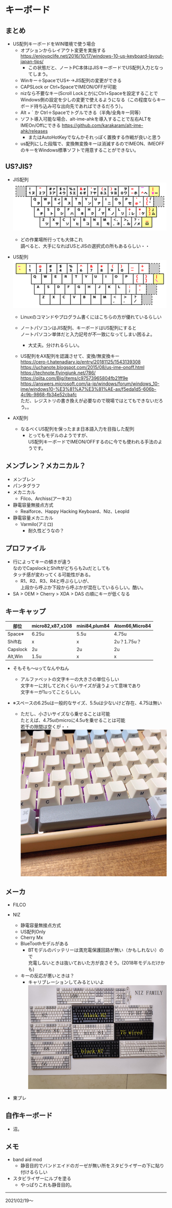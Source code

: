 # キーボード

## まとめ
  - US配列キーボードをWIN環境で使う場合
    - オプションからレイアウト変更を実施する  
    https://enjoypclife.net/2016/10/17/windows-10-us-keyboard-layout-japan-tips/
      - この状態だと、ノートPC本体はJISキーボードでUS配列入力となってしまう。
    - Winキー＋SpaceでUS←→JIS配列の変更ができる
    - CAPSLock or Ctrl+SpaceでIMEON/OFFが可能
    - nizなら不要なキー(Scroll Lockとか)にCtrl+Spaceを設定することでWindows側の設定を少しの変更で使えるようになる（この程度ならキーボード持ち込み可な出向先であればできるだろう）。
    - Alt + ` か Ctrl＋Spaceでトグルできる（半角/全角キー同等）
    - ソフト導入可能な場合、alt-ime-ahkを導入することで左右ALTをIMEOn/Offにできる
    https://github.com/karakaram/alt-ime-ahk/releases
      - またはAutoHotKeyでなんかそれっぽく置換する作戦が良いと思う
    - us配列にした段階で、変換無変換キーは消滅するのでIMEON、IMEOFFのキーをWindows標準ソフトで用意することができない。

## US?JIS?
  - JIS配列
    <img src="./img/keyboard_jis.png" width="500">  
    - どの作業場所行っても大体これ  
    調べると、大手になればUSとJISの選択式の所もあるらしい・・  

  - US配列
    <img src="./img/keyboard_us.png" width="500"> 
    - Linuxのコマンドやプログラム書くにはこちらの方が優れているらしい
    - ノートパソコンはJIS配列、キーボードはUS配列にすると  
    ノートパソコン単体だと入力記号が不一致になってしまい困るよ。
      - 大丈夫。分けれるらしい。  
    
    - US配列をAX配列を認識させて、変換/無変換キー  
    https://cero-t.hatenadiary.jp/entry/20181125/1543139308  
    https://uchanote.blogspot.com/2015/08/us-ime-onoff.html 
    https://technote.flyingjunk.net/786/   
    https://qiita.com/Big/items/c97573965804fb21ff9e  
    https://answers.microsoft.com/ja-jp/windows/forum/windows_10-ime/windows10-%E3%81%A7%E3%81%AE-ax/f5eda1d5-606b-4c9b-9868-fb34e52cbafc  
    ただ、レジストリの書き換えが必要なので現場ではとてもできないだろう。。

  - AX配列
    - なるべくUS配列を保ったまま日本語入力を目指した配列
      - とってもモデルのようですが、  
      US配列キーボードでIMEON/OFFするのに今でも使われる手法のようです。

## メンブレン？メカニカル？
  - メンブレン
  - パンタグラフ
  - メカニカル
    - Filco、Archiss(アーキス)
  - 静電容量無接点方式
    - Realforce、Happy Hacking Keyboard、Niz、Leopld
  - 静電容量メカニカル
    - Varmilo(アミロ)
      - 耐久性どうなの？

## プロファイル
  - 行によってキーの傾きが違う  
  なのでCapslockとShiftがどちらも2uだとしても  
  タッチ感が変わってくる可能性がある。
    - R1、R2、R3、R4と呼ぶらしいが、  
    上段から呼ぶか下段から呼ぶかが混在しているらしい。酷い。
  - SA > OEM > Cherry > XDA > DAS の順にキーが低くなる

## キーキャップ

  | 部位 | micro82,x87,x108 | mini84,plum84 | Atom66,Micro84 |
  |---|---|---|---|
  | Space※ | 6.25u | 5.5u | 4.75u |
  | Shift右 | x | x | 2u？1.75u？ |
  | Capslock | 2u | 2u | 2u |
  | Alt,Win | 1.5u | x | x |

  - そもそも～uってなんやねん
    - アルファベットの文字キーの大きさの単位らしい  
    文字キーに対してどれくらいサイズが違うよって意味であり  
    文字キーが1uってことらしい。

  - ※スペースの6.25uは一般的なサイズ、5.5uは少ないけど存在、4.75は無い
    - ただし、小さいサイズなら乗せることは可能  
    たとえば、4.75uのmicroに4.5uを乗せることは可能  
    若干の隙間は空くが・・  
    ![4.75uに4.5uを装着](./img/keyboard_niz45u.png)

## メーカ
  - FILCO 

  - NIZ
    - 静電容量無接点方式 
    - US配列Only
    - Cherry Mx
    - BlueToothモデルがある
      - BTモデルのバッテリーは満充電保護回路が無い（かもしれない）ので  
      充電しないときは抜いておいた方が良さそう。(2018年モデルだけかも)
    - キーの反応が悪いときは？
      - キャリブレーションしてみるといいよ
    ![nizのキーボード](./img/keyboard_niz.jpg)

  - 東プレ

## 自作キーボード
  - 沼。

## メモ
  - band aid mod
    - 静音目的でバンドエイドのガーゼが無い所をスタビライザーの下に貼り付けるらしい
  - スタビライザーにルブを塗る
    - やっぱりこれも静音目的。


---
2021/02/19～
